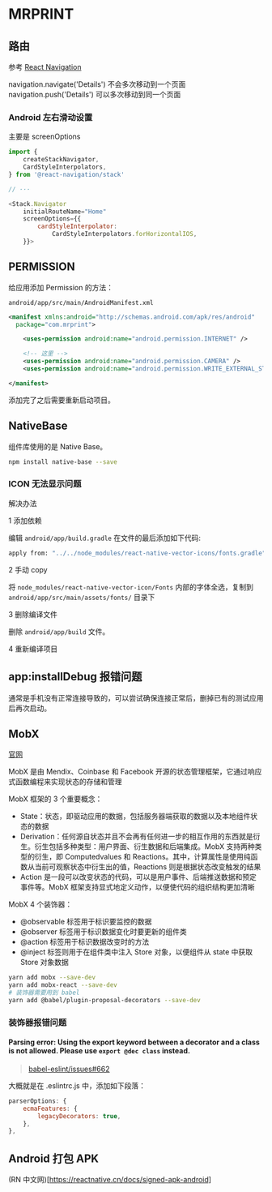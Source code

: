# MRPRINT

## 路由

参考 [React Navigation](https://reactnavigation.org/)

navigation.navigate('Details') 不会多次移动到一个页面
navigation.push('Details') 可以多次移动到同一个页面

### Android 左右滑动设置

主要是 screenOptions

```javascript
import {
    createStackNavigator,
    CardStyleInterpolators,
} from '@react-navigation/stack'

// ···

<Stack.Navigator
    initialRouteName="Home"
    screenOptions={{
        cardStyleInterpolator:
            CardStyleInterpolators.forHorizontalIOS,
    }}>
```

## PERMISSION

给应用添加 Permission 的方法：

`android/app/src/main/AndroidManifest.xml`

```xml
<manifest xmlns:android="http://schemas.android.com/apk/res/android"
  package="com.mrprint">

    <uses-permission android:name="android.permission.INTERNET" />

    <!-- 这里 -->
    <uses-permission android:name="android.permission.CAMERA" />
    <uses-permission android:name="android.permission.WRITE_EXTERNAL_STORAGE" />

</manifest>
```

添加完了之后需要重新启动项目。

## NativeBase

组件库使用的是 Native Base。

```bash
npm install native-base --save
```

### ICON 无法显示问题

解决办法

1 添加依赖

编辑 `android/app/build.gradle` 在文件的最后添加如下代码:

```bash
apply from: "../../node_modules/react-native-vector-icons/fonts.gradle"
```

2 手动 copy

将 `node_modules/react-native-vector-icon/Fonts` 内部的字体全选，复制到 `android/app/src/main/assets/fonts/` 目录下

3 删除编译文件

删除 `android/app/build` 文件。

4 重新编译项目

## app:installDebug 报错问题

通常是手机没有正常连接导致的，可以尝试确保连接正常后，删掉已有的测试应用后再次启动。

## MobX

[官网](https://mobx.js.org/README.html)

MobX 是由 Mendix、Coinbase 和 Facebook 开源的状态管理框架，它通过响应式函数编程来实现状态的存储和管理

MobX 框架的 3 个重要概念：

-   State：状态，即驱动应用的数据，包括服务器端获取的数据以及本地组件状态的数据
-   Derivation：任何源自状态并且不会再有任何进一步的相互作用的东西就是衍生。衍生包括多种类型：用户界面、衍生数据和后端集成。MobX 支持两种类型的衍生，即 Computedvalues 和 Reactions。其中，计算属性是使用纯函数从当前可观察状态中衍生出的值，Reactions 则是根据状态改变触发的结果
-   Action 是一段可以改变状态的代码，可以是用户事件、后端推送数据和预定事件等。MobX 框架支持显式地定义动作，以便使代码的组织结构更加清晰

MobX 4 个装饰器：

-   @observable 标签用于标识要监控的数据
-   @observer 标签用于标识数据变化时要更新的组件类
-   @action 标签用于标识数据改变时的方法
-   @inject 标签则用于在组件类中注入 Store 对象，以便组件从 state 中获取 Store 对象数据

```bash
yarn add mobx --save-dev
yarn add mobx-react --save-dev
# 装饰器需要用到 babel
yarn add @babel/plugin-proposal-decorators --save-dev
```

### 装饰器报错问题

#### Parsing error: Using the export keyword between a decorator and a class is not allowed. Please use `export @dec class` instead.

> [babel-eslint/issues#662](https://github.com/babel/babel-eslint/issues/662)

大概就是在 .eslintrc.js 中，添加如下段落：

```js
parserOptions: {
    ecmaFeatures: {
        legacyDecorators: true,
    },
},
```

## Android 打包 APK

(RN 中文网)[https://reactnative.cn/docs/signed-apk-android]

